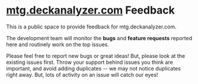# [mtg.deckanalyzer.com](http://mtg.deckanalyzer.com/) Feedback
This is a public space to provide feedback for mtg.deckanalyzer.com.

The development team will monitor the **bugs** and **feature requests** reported here and routinely work on the top issues.

Please feel free to report new bugs or great ideas! But, please look at the existing issues first. Throw your support behind issues you think are important, and avoid adding duplicates -- we may not notice duplicates right away. But, lots of activity on an issue will catch our eyes!
